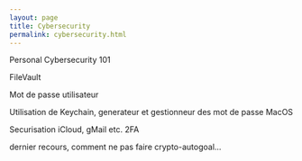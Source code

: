 ```yaml
---
layout: page
title: Cybersecurity
permalink: cybersecurity.html
---
```


Personal Cybersecurity 101 

FileVault 

Mot de passe utilisateur 

Utilisation de Keychain, generateur et gestionneur des mot de passe MacOS 

Securisation iCloud, gMail etc. 2FA 

dernier recours, comment ne pas faire crypto-autogoal… 